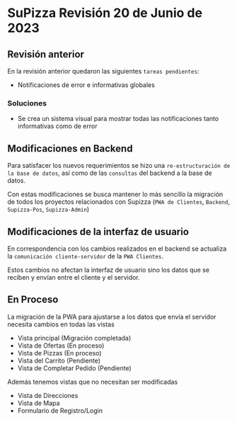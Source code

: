 # SuPizza Revisión 20 de Junio de 2023

## Revisión anterior

En la revisión anterior quedaron las siguientes `tareas pendientes`:

- Notificaciones de error e informativas globales

### Soluciones

- Se crea un sistema visual para mostrar todas las notificaciones tanto informativas como de error

## Modificaciones en Backend

Para satisfacer los nuevos requerimientos se hizo una `re-estructuración de la base de datos`, así como de las `consultas` del backend a la base de datos.

Con estas modificaciones se busca mantener lo más sencillo la migración de todos los proyectos relacionados con Supizza (`PWA de Clientes`, `Backend`, `Supizza-Pos`, `Supizza-Admin`)

## Modificaciones de la interfaz de usuario

En correspondencia con los cambios realizados en el backend se actualiza la `comunicación cliente-servidor` de la `PWA Clientes`.

Estos cambios no afectan la interfaz de usuario sino los datos que se reciben y envían entre el cliente y el servidor. 

## En Proceso

La migración de la PWA para ajustarse a los datos que envía el servidor necesita cambios en todas las vistas

- Vista principal (Migración completada)
- Vista de Ofertas (En proceso)
- Vista de Pizzas (En proceso)
- Vista del Carrito (Pendiente)
- Vista de Completar Pedido (Pendiente)

Además tenemos vistas que no necesitan ser modificadas
- Vista de Direcciones
- Vista de Mapa
- Formulario de Registro/Login